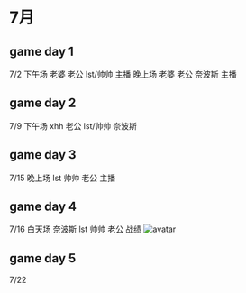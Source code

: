 # 7月 
## game day 1 
7/2
下午场 老婆 老公 lst/帅帅 主播
晚上场 老婆 老公 奈波斯 主播
## game day 2
7/9
下午场 xhh 老公 lst/帅帅 奈波斯
## game day 3
7/15
晚上场 lst 帅帅 老公 主播
## game day 4
7/16
白天场 奈波斯 lst 帅帅 老公
战绩 ![avatar](Majong-AutoScore-master/JS/history/day4.jpeg)
## game day 5
7/22
